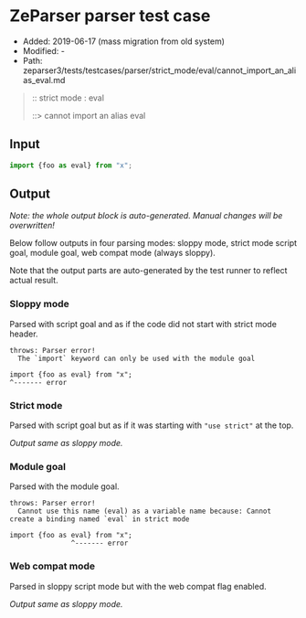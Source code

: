 # ZeParser parser test case

- Added: 2019-06-17 (mass migration from old system)
- Modified: -
- Path: zeparser3/tests/testcases/parser/strict_mode/eval/cannot_import_an_alias_eval.md

> :: strict mode : eval
>
> ::> cannot import an alias eval


## Input


`````js
import {foo as eval} from "x";
`````

## Output

_Note: the whole output block is auto-generated. Manual changes will be overwritten!_

Below follow outputs in four parsing modes: sloppy mode, strict mode script goal, module goal, web compat mode (always sloppy).

Note that the output parts are auto-generated by the test runner to reflect actual result.

### Sloppy mode

Parsed with script goal and as if the code did not start with strict mode header.

`````
throws: Parser error!
  The `import` keyword can only be used with the module goal

import {foo as eval} from "x";
^------- error
`````

### Strict mode

Parsed with script goal but as if it was starting with `"use strict"` at the top.

_Output same as sloppy mode._

### Module goal

Parsed with the module goal.

`````
throws: Parser error!
  Cannot use this name (eval) as a variable name because: Cannot create a binding named `eval` in strict mode

import {foo as eval} from "x";
               ^------- error
`````


### Web compat mode

Parsed in sloppy script mode but with the web compat flag enabled.

_Output same as sloppy mode._
